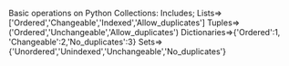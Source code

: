 Basic operations on Python Collections:
 Includes;
 Lists=>['Ordered','Changeable','Indexed','Allow_duplicates']
 Tuples=>('Ordered','Unchangeable','Allow_duplicates')
 Dictionaries=>{'Ordered':1, 'Changeable':2,'No_duplicates':3}
 Sets=>{'Unordered','Unindexed','Unchangeable','No_duplicates'}
 
 